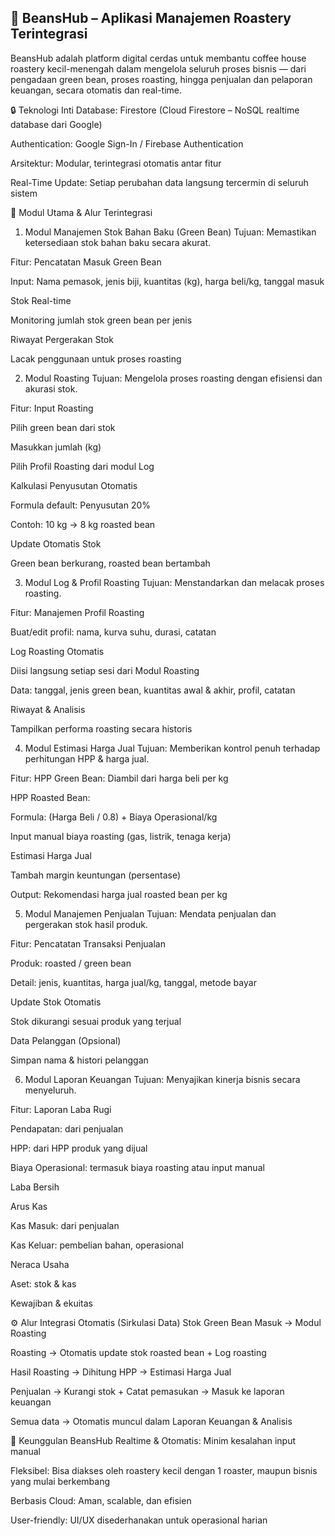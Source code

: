 ## 🫘 BeansHub – Aplikasi Manajemen Roastery Terintegrasi
BeansHub adalah platform digital cerdas untuk membantu coffee house roastery kecil-menengah dalam mengelola seluruh proses bisnis — dari pengadaan green bean, proses roasting, hingga penjualan dan pelaporan keuangan, secara otomatis dan real-time.

🔒 Teknologi Inti
Database: Firestore (Cloud Firestore – NoSQL realtime database dari Google)

Authentication: Google Sign-In / Firebase Authentication

Arsitektur: Modular, terintegrasi otomatis antar fitur

Real-Time Update: Setiap perubahan data langsung tercermin di seluruh sistem

🎯 Modul Utama & Alur Terintegrasi
1. Modul Manajemen Stok Bahan Baku (Green Bean)
Tujuan: Memastikan ketersediaan stok bahan baku secara akurat.

Fitur:
Pencatatan Masuk Green Bean

Input: Nama pemasok, jenis biji, kuantitas (kg), harga beli/kg, tanggal masuk

Stok Real-time

Monitoring jumlah stok green bean per jenis

Riwayat Pergerakan Stok

Lacak penggunaan untuk proses roasting

2. Modul Roasting
Tujuan: Mengelola proses roasting dengan efisiensi dan akurasi stok.

Fitur:
Input Roasting

Pilih green bean dari stok

Masukkan jumlah (kg)

Pilih Profil Roasting dari modul Log

Kalkulasi Penyusutan Otomatis

Formula default: Penyusutan 20%

Contoh: 10 kg → 8 kg roasted bean

Update Otomatis Stok

Green bean berkurang, roasted bean bertambah

3. Modul Log & Profil Roasting
Tujuan: Menstandarkan dan melacak proses roasting.

Fitur:
Manajemen Profil Roasting

Buat/edit profil: nama, kurva suhu, durasi, catatan

Log Roasting Otomatis

Diisi langsung setiap sesi dari Modul Roasting

Data: tanggal, jenis green bean, kuantitas awal & akhir, profil, catatan

Riwayat & Analisis

Tampilkan performa roasting secara historis

4. Modul Estimasi Harga Jual
Tujuan: Memberikan kontrol penuh terhadap perhitungan HPP & harga jual.

Fitur:
HPP Green Bean: Diambil dari harga beli per kg

HPP Roasted Bean:

Formula:
(Harga Beli / 0.8) + Biaya Operasional/kg

Input manual biaya roasting (gas, listrik, tenaga kerja)

Estimasi Harga Jual

Tambah margin keuntungan (persentase)

Output: Rekomendasi harga jual roasted bean per kg

5. Modul Manajemen Penjualan
Tujuan: Mendata penjualan dan pergerakan stok hasil produk.

Fitur:
Pencatatan Transaksi Penjualan

Produk: roasted / green bean

Detail: jenis, kuantitas, harga jual/kg, tanggal, metode bayar

Update Stok Otomatis

Stok dikurangi sesuai produk yang terjual

Data Pelanggan (Opsional)

Simpan nama & histori pelanggan

6. Modul Laporan Keuangan
Tujuan: Menyajikan kinerja bisnis secara menyeluruh.

Fitur:
Laporan Laba Rugi

Pendapatan: dari penjualan

HPP: dari HPP produk yang dijual

Biaya Operasional: termasuk biaya roasting atau input manual

Laba Bersih

Arus Kas

Kas Masuk: dari penjualan

Kas Keluar: pembelian bahan, operasional

Neraca Usaha

Aset: stok & kas

Kewajiban & ekuitas

⚙️ Alur Integrasi Otomatis (Sirkulasi Data)
Stok Green Bean Masuk → Modul Roasting

Roasting → Otomatis update stok roasted bean + Log roasting

Hasil Roasting → Dihitung HPP → Estimasi Harga Jual

Penjualan → Kurangi stok + Catat pemasukan → Masuk ke laporan keuangan

Semua data → Otomatis muncul dalam Laporan Keuangan & Analisis

🚀 Keunggulan BeansHub
Realtime & Otomatis: Minim kesalahan input manual

Fleksibel: Bisa diakses oleh roastery kecil dengan 1 roaster, maupun bisnis yang mulai berkembang

Berbasis Cloud: Aman, scalable, dan efisien

User-friendly: UI/UX disederhanakan untuk operasional harian
